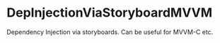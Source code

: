 # DepInjectionViaStoryboardMVVM
Dependency Injection via storyboards. Can be useful for MVVM-C etc.
